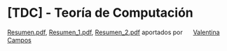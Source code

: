 # [TDC] - Teoría de Computación

[Resumen.pdf](./Resumen.pdf), [Resumen_1.pdf](./Resumen_1.pdf), [Resumen_2.pdf](./Resumen_2.pdf) aportados por <img width="16" style="border-radius:50%;vertical-align:middle" src="https://avatars.githubusercontent.com/u/111472645?v=4"></img> [Valentina Campos](https://github.com/valenpy22)